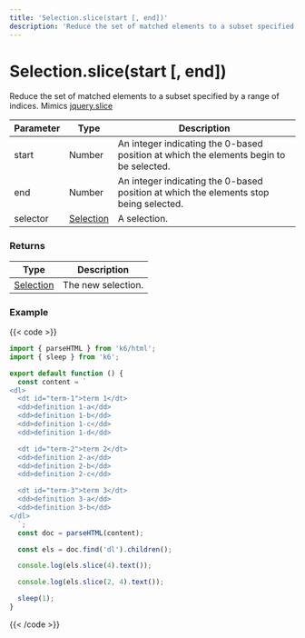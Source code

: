 ```yaml
---
title: 'Selection.slice(start [, end])'
description: 'Reduce the set of matched elements to a subset specified by a range of indices.'
---
```


# Selection.slice(start [, end])

Reduce the set of matched elements to a subset specified by a range of indices.
Mimics [jquery.slice](https://api.jquery.com/slice/)

| Parameter | Type                                                                                   | Description                                                                            |
| --------- | -------------------------------------------------------------------------------------- | -------------------------------------------------------------------------------------- |
| start     | Number                                                                                 | An integer indicating the 0-based position at which the elements begin to be selected. |
| end       | Number                                                                                 | An integer indicating the 0-based position at which the elements stop being selected.  |
| selector  | [Selection](https://grafana.com/docs/k6/<K6_VERSION>/javascript-api/k6-html/selection) | A selection.                                                                           |

### Returns

| Type                                                                                   | Description        |
| -------------------------------------------------------------------------------------- | ------------------ |
| [Selection](https://grafana.com/docs/k6/<K6_VERSION>/javascript-api/k6-html/selection) | The new selection. |

### Example

{{< code >}}

```javascript
import { parseHTML } from 'k6/html';
import { sleep } from 'k6';

export default function () {
  const content = `
<dl>
  <dt id="term-1">term 1</dt>
  <dd>definition 1-a</dd>
  <dd>definition 1-b</dd>
  <dd>definition 1-c</dd>
  <dd>definition 1-d</dd>

  <dt id="term-2">term 2</dt>
  <dd>definition 2-a</dd>
  <dd>definition 2-b</dd>
  <dd>definition 2-c</dd>

  <dt id="term-3">term 3</dt>
  <dd>definition 3-a</dd>
  <dd>definition 3-b</dd>
</dl>
  `;
  const doc = parseHTML(content);

  const els = doc.find('dl').children();

  console.log(els.slice(4).text());

  console.log(els.slice(2, 4).text());

  sleep(1);
}
```

{{< /code >}}
